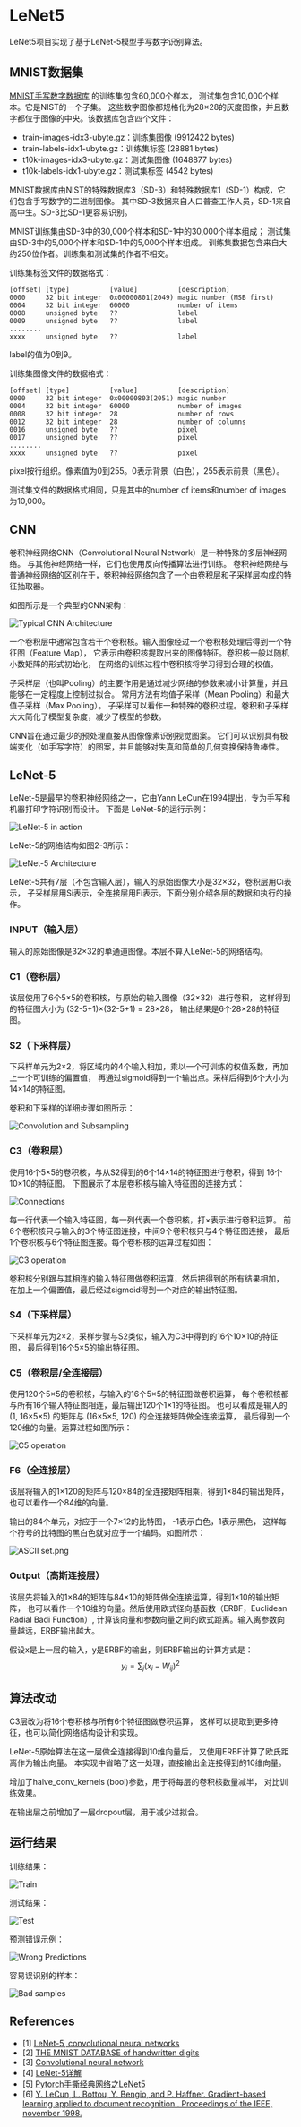 # LeNet5

LeNet5项目实现了基于LeNet-5模型手写数字识别算法。



## MNIST数据集

[MNIST手写数字数据库](http://yann.lecun.com/exdb/mnist/) 的训练集包含60,000个样本，
测试集包含10,000个样本。它是NIST的一个子集。
这些数字图像都规格化为28×28的灰度图像，并且数字都位于图像的中央。该数据库包含四个文件：
- train-images-idx3-ubyte.gz：训练集图像 (9912422 bytes)
- train-labels-idx1-ubyte.gz：训练集标签 (28881 bytes)
- t10k-images-idx3-ubyte.gz：测试集图像 (1648877 bytes)
- t10k-labels-idx1-ubyte.gz：测试集标签 (4542 bytes)

MNIST数据库由NIST的特殊数据库3（SD-3）和特殊数据库1（SD-1）构成，它们包含手写数字的二进制图像。
其中SD-3数据来自人口普查工作人员，SD-1来自高中生。SD-3比SD-1更容易识别。

MNIST训练集由SD-3中的30,000个样本和SD-1中的30,000个样本组成；
测试集由SD-3中的5,000个样本和SD-1中的5,000个样本组成。
训练集数据包含来自大约250位作者。训练集和测试集的作者不相交。

训练集标签文件的数据格式：
```
[offset] [type]          [value]          [description]
0000     32 bit integer  0x00000801(2049) magic number (MSB first)
0004     32 bit integer  60000            number of items
0008     unsigned byte   ??               label
0009     unsigned byte   ??               label
........
xxxx     unsigned byte   ??               label
```
label的值为0到9。

训练集图像文件的数据格式：
```
[offset] [type]          [value]          [description]
0000     32 bit integer  0x00000803(2051) magic number
0004     32 bit integer  60000            number of images
0008     32 bit integer  28               number of rows
0012     32 bit integer  28               number of columns
0016     unsigned byte   ??               pixel
0017     unsigned byte   ??               pixel
........
xxxx     unsigned byte   ??               pixel
```
pixel按行组织。像素值为0到255。0表示背景（白色），255表示前景（黑色）。

测试集文件的数据格式相同，只是其中的number of items和number of images为10,000。



## CNN

卷积神经网络CNN（Convolutional Neural Network）是一种特殊的多层神经网络。
与其他神经网络一样，它们也使用反向传播算法进行训练。
卷积神经网络与普通神经网络的区别在于，卷积神经网络包含了一个由卷积层和子采样层构成的特征抽取器。

如图所示是一个典型的CNN架构：

![Typical CNN Architecture](figures/Typical_CNN_Architecture.png)

一个卷积层中通常包含若干个卷积核。输入图像经过一个卷积核处理后得到一个特征图（Feature Map），
它表示由卷积核提取出来的图像特征。卷积核一般以随机小数矩阵的形式初始化，
在网络的训练过程中卷积核将学习得到合理的权值。

子采样层（也叫Pooling）的主要作用是通过减少网络的参数来减小计算量，并且能够在一定程度上控制过拟合。
常用方法有均值子采样（Mean Pooling）和最大值子采样（Max Pooling）。
子采样可以看作一种特殊的卷积过程。卷积和子采样大大简化了模型复杂度，减少了模型的参数。

CNN旨在通过最少的预处理直接从图像像素识别视觉图案。
它们可以识别具有极端变化（如手写字符）的图案，并且能够对失真和简单的几何变换保持鲁棒性。



## LeNet-5

LeNet-5是最早的卷积神经网络之一，它由Yann LeCun在1994提出，专为手写和机器打印字符识别而设计。
下面是 LeNet-5的运行示例：

![LeNet-5 in action](figures/LeNet-5_in_action.gif)

LeNet-5的网络结构如图2-3所示：

![LeNet-5 Architecture](figures/LeNet-5_Architecture.png)

LeNet-5共有7层（不包含输入层），输入的原始图像大小是32×32，卷积层用Ci表示，
子采样层用Si表示，全连接层用Fi表示。下面分别介绍各层的数据和执行的操作。



### INPUT（输入层）

输入的原始图像是32×32的单通道图像。本层不算入LeNet-5的网络结构。



### C1（卷积层）

该层使用了6个5×5的卷积核，与原始的输入图像（32×32）进行卷积，
这样得到的特征图大小为 (32-5+1)×(32-5+1) = 28×28，
输出结果是6个28×28的特征图。



### S2（下采样层）

下采样单元为2×2，将区域内的4个输入相加，乘以一个可训练的权值系数，再加上一个可训练的偏置值，
再通过sigmoid得到一个输出点。采样后得到6个大小为14×14的特征图。

卷积和下采样的详细步骤如图所示：

![Convolution and Subsampling](figures/Convolution_and_Subsampling.png)



### C3（卷积层）

使用16个5×5的卷积核，与从S2得到的6个14×14的特征图进行卷积，得到 16个10×10的特征图。
下图展示了本层卷积核与输入特征图的连接方式：

![Connections](figures/Connections.png)

每一行代表一个输入特征图，每一列代表一个卷积核，打×表示进行卷积运算。
前6个卷积核只与输入的3个特征图连接，中间9个卷积核只与4个特征图连接，
最后1个卷积核与6个特征图连接。每个卷积核的运算过程如图：

![C3 operation](figures/C3_operation.png)

卷积核分别跟与其相连的输入特征图做卷积运算，然后把得到的所有结果相加，
在加上一个偏置值，最后经过sigmoid得到一个对应的输出特征图。



### S4（下采样层）

下采样单元为2×2，采样步骤与S2类似，输入为C3中得到的16个10×10的特征图，
最后得到16个5×5的输出特征图。



### C5（卷积层/全连接层）

使用120个5×5的卷积核，与输入的16个5×5的特征图做卷积运算，
每个卷积核都与所有16个输入特征图相连，最后输出120个1×1的特征图。
也可以看成是输入的 (1, 16×5×5) 的矩阵与 (16×5×5, 120) 的全连接矩阵做全连接运算，
最后得到一个120维的向量。运算过程如图所示：

![C5 operation](figures/C5_operation.png)



### F6（全连接层）

该层将输入的1×120的矩阵与120×84的全连接矩阵相乘，得到1×84的输出矩阵，
也可以看作一个84维的向量。

输出的84个单元，对应于一个7×12的比特图， -1表示白色，1表示黑色，
这样每个符号的比特图的黑白色就对应于一个编码。如图所示：

![ASCII set.png](figures/ASCII_set.png)


### Output（高斯连接层）

该层先将输入的1×84的矩阵与84×10的矩阵做全连接运算，得到1×10的输出矩阵，
也可以看作一个10维的向量。然后使用欧式径向基函数（ERBF，Euclidean Radial Badi Function）, 
计算该向量和参数向量之间的欧式距离。输入离参数向量越远，ERBF输出越大。

假设x是上一层的输入，y是ERBF的输出，则ERBF输出的计算方式是：
$$
y_{i} = \sum_{j}{(x_{i} - W_{ij})^2}
$$



## 算法改动

C3层改为将16个卷积核与所有6个特征图做卷积运算，
这样可以提取到更多特征，也可以简化网络结构设计和实现。

LeNet-5原始算法在这一层做全连接得到10维向量后，
又使用ERBF计算了欧氏距离作为输出向量。
本实现中省略了这一处理，直接输出全连接得到的10维向量。

增加了halve_conv_kernels (bool)参数，用于将每层的卷积核数量减半，
对比训练效果。

在输出层之前增加了一层dropout层，用于减少过拟合。



## 运行结果

训练结果：

![Train](figures/Train.png)

测试结果：

![Test](figures/Test.png)

预测错误示例：

![Wrong Predictions](figures/Wrong_Predictions.png)

容易误识别的样本：

![Bad samples](figures/Bad_samples.png)



## References

- [1] [LeNet-5, convolutional neural networks](http://yann.lecun.com/exdb/lenet/)
- [2] [THE MNIST DATABASE of handwritten digits](http://yann.lecun.com/exdb/mnist/)
- [3] [Convolutional neural network](https://en.wikipedia.org/wiki/Convolutional_neural_network)
- [4] [LeNet-5详解](https://cuijiahua.com/blog/2018/01/dl_3.html)
- [5] [Pytorch手撕经典网络之LeNet5](https://zhuanlan.zhihu.com/p/29716516)
- [6] [Y. LeCun, L. Bottou, Y. Bengio, and P. Haffner. Gradient-based learning applied to document recognition
. Proceedings of the IEEE, november 1998.](http://yann.lecun.com/exdb/publis/index.html#lecun-98)
